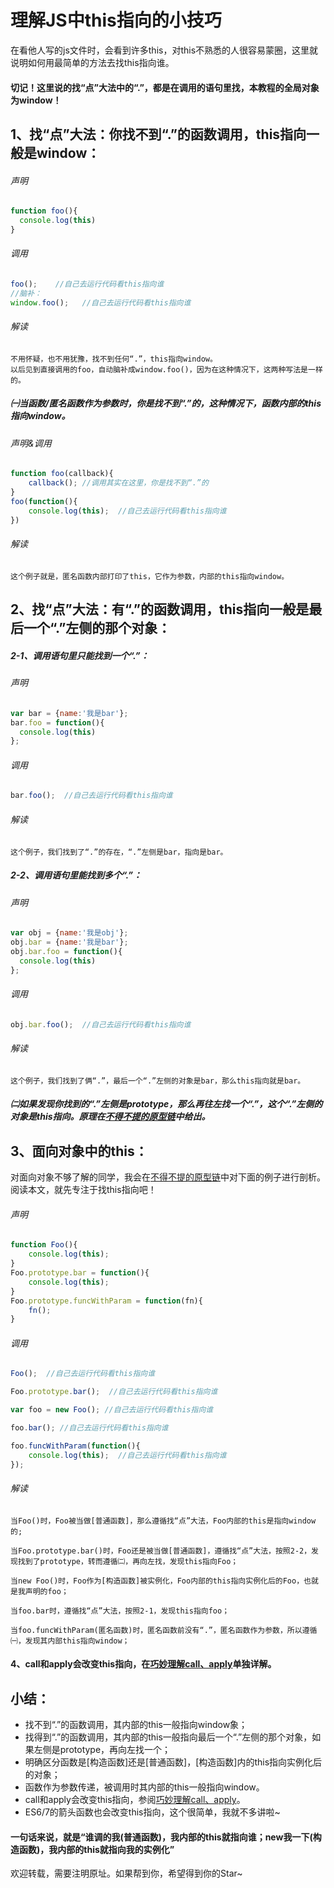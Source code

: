 # 理解JS中this指向的小技巧

在看他人写的js文件时，会看到许多this，对this不熟悉的人很容易蒙圈，这里就说明如何用最简单的方法去找this指向谁。

#### 切记！这里说的找“点”大法中的“.”，都是在调用的语句里找，本教程的全局对象为window！

## 1、找“点”大法：你找不到“.”的函数调用，this指向一般是window：

###### 声明
```javascript
function foo(){
  console.log(this)
}
```
###### 调用
```javascript
foo();    //自己去运行代码看this指向谁
//脑补：
window.foo();   //自己去运行代码看this指向谁
```
###### 解读

    不用怀疑，也不用犹豫，找不到任何“.”，this指向window。
    以后见到直接调用的foo，自动脑补成window.foo()，因为在这种情况下，这两种写法是一样的。

##### ㈠当函数/匿名函数作为参数时，你是找不到“.”的，这种情况下，函数内部的this指向window。
###### 声明&调用
```javascript
function foo(callback){
    callback(); //调用其实在这里，你是找不到“.”的
}
foo(function(){
    console.log(this);  //自己去运行代码看this指向谁
})
```
###### 解读

    这个例子就是，匿名函数内部打印了this，它作为参数，内部的this指向window。
    
## 2、找“点”大法：有“.”的函数调用，this指向一般是最后一个“.”左侧的那个对象：
##### 2-1、调用语句里只能找到一个“.”：<br/>

###### 声明
```javascript
var bar = {name:'我是bar'};
bar.foo = function(){
  console.log(this)
};
```
###### 调用
```javascript
bar.foo();  //自己去运行代码看this指向谁
```
###### 解读

    这个例子，我们找到了“.”的存在，“.”左侧是bar，指向是bar。

##### 2-2、调用语句里能找到多个“.”：<br/>

###### 声明
```javascript
var obj = {name:'我是obj'};
obj.bar = {name:'我是bar'};
obj.bar.foo = function(){
  console.log(this)
};

```
###### 调用
```javascript
obj.bar.foo();  //自己去运行代码看this指向谁
```
###### 解读

    这个例子，我们找到了俩“.”，最后一个“.”左侧的对象是bar，那么this指向就是bar。

##### ㈡如果发现你找到的“.”左侧是prototype，那么再往左找一个“.”，这个“.”左侧的对象是this指向。原理在[不得不提的原型链](https://github.com/TerryBeanX2/Dive-Into-JS/tree/master/proto)中给出。


## 3、面向对象中的this：
对面向对象不够了解的同学，我会在[不得不提的原型链](https://github.com/TerryBeanX2/Dive-Into-JS/tree/master/proto)中对下面的例子进行剖析。<br/>
阅读本文，就先专注于找this指向吧！

###### 声明
```javascript
function Foo(){
    console.log(this);
}
Foo.prototype.bar = function(){
    console.log(this);
}
Foo.prototype.funcWithParam = function(fn){
    fn();
}
```
###### 调用
```javascript
Foo();  //自己去运行代码看this指向谁

Foo.prototype.bar();  //自己去运行代码看this指向谁

var foo = new Foo(); //自己去运行代码看this指向谁

foo.bar(); //自己去运行代码看this指向谁

foo.funcWithParam(function(){ 
    console.log(this);  //自己去运行代码看this指向谁
});

```
###### 解读

    当Foo()时，Foo被当做[普通函数]，那么遵循找“点”大法，Foo内部的this是指向window的;

    当Foo.prototype.bar()时，Foo还是被当做[普通函数]，遵循找“点”大法，按照2-2，发现找到了prototype，转而遵循㈡，再向左找，发现this指向Foo；

    当new Foo()时，Foo作为[构造函数]被实例化，Foo内部的this指向实例化后的Foo，也就是我声明的foo；

    当foo.bar时，遵循找“点”大法，按照2-1，发现this指向foo；

    当foo.funcWithParam(匿名函数)时，匿名函数前没有“.”，匿名函数作为参数，所以遵循㈠，发现其内部this指向window；
    


#### 4、call和apply会改变this指向，在[巧妙理解call、apply](https://github.com/TerryBeanX2/Dive-Into-JS/tree/master/call-apply)单独详解。



## 小结：

* 找不到“.”的函数调用，其内部的this一般指向window象；
* 找得到“.”的函数调用，其内部的this一般指向最后一个“.”左侧的那个对象，如果左侧是prototype，再向左找一个；
* 明确区分函数是[构造函数]还是[普通函数]，[构造函数]内的this指向实例化后的对象；
* 函数作为参数传递，被调用时其内部的this一般指向window。
* call和apply会改变this指向，参阅[巧妙理解call、apply](https://github.com/TerryBeanX2/Dive-Into-JS/tree/master/call-apply)。
* ES6/7的箭头函数也会改变this指向，这个很简单，我就不多讲啦~

#### 一句话来说，就是“谁调的我(普通函数)，我内部的this就指向谁；new我一下(构造函数)，我内部的this就指向我的实例化”


欢迎转载，需要注明原址。如果帮到你，希望得到你的Star~







